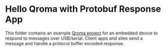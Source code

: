 # Hello Qroma with Protobuf Response App

This folder contains an example [Qroma project](https://qroma.dev/) for an embedded device to
respond to messages over USB/serial. Client apps and sites send a message and handle a protocol
buffer encoded response.
